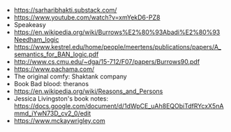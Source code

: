 - https://sarharibhakti.substack.com/
- https://www.youtube.com/watch?v=xmYekD6-PZ8
- Speakeasy
- https://en.wikipedia.org/wiki/Burrows%E2%80%93Abadi%E2%80%93Needham_logic
- https://www.kestrel.edu/home/people/meertens/publications/papers/A_semantics_for_BAN_logic.pdf
- http://www.cs.cmu.edu/~dga/15-712/F07/papers/Burrows90.pdf
- https://www.pachama.com/
- The original comfy: Shaktank company
- Book Bad blood: theranos
- https://en.wikipedia.org/wiki/Reasons_and_Persons
- Jessica Livingston's book notes: https://docs.google.com/document/d/1dWpCE_uAh8EQObiTdfRYcxX5nAmmd_iYwN73D_cv2_0/edit
- https://www.mckaywrigley.com
